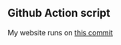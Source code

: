 ## Github Action script
My website runs on [ this commit ](https://github.com/thenerdsuperuser/thenerdsuperuser/commit/357488576c02ae94735c4202debc59a60dc97b8d)
